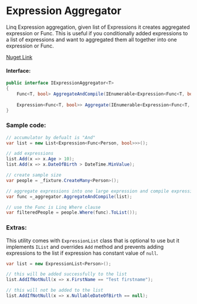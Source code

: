 # Expression Aggregator
Linq Expression aggregation, given list of Expressions it creates aggregated expression or Func. This is useful if
you conditionally added expressions to a list of expressions and want to aggregated them all together into one expression or Func.

[Nuget Link](https://www.nuget.org/packages/ExpressionAggregator)

#### Interface:
```csharp
public interface IExpressionAggregator<T>
{
    Func<T, bool> AggregateAndCompile(IEnumerable<Expression<Func<T, bool>>> list);
    
    Expression<Func<T, bool>> Aggregate(IEnumerable<Expression<Func<T, bool>>> list);
}
```

### Sample code:
```csharp
// accumulator by defualt is "And"
var list = new List<Expression<Func<Person, bool>>>();

// add expressions
list.Add(x => x.Age > 10);
list.Add(x => x.DateOfBirth > DateTime.MinValue);

// create sample size
var people = _fixture.CreateMany<Person>();

// aggregate expressions into one large expression and compile expression to Func
var func =_aggregator.AggregateAndCompile(list);

// use the Func is Linq Where clause
var filteredPeople = people.Where(func).ToList());
```

### Extras:
This utility comes with `ExpressionList` class that is optional to use but it implements `IList` and overrides `Add` method and 
prevents adding expressions to the list if expression has constant value of `null`.

```csharp
var list = new ExpressionList<Person>();

// this will be added successfully to the list
list.AddIfNotNull(x => x.FirstName == "Test firstname");

// this will not be added to the list
list.AddIfNotNull(x => x.NullableDateOfBirth == null);
```
